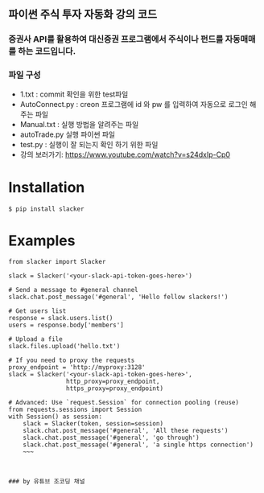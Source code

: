 ## 파이썬 주식 투자 자동화 강의 코드
### 증권사 API를 활용하여 대신증권 프로그램에서 주식이나 펀드를 자동매매를 하는 코드입니다.
### 파일 구성
-  1.txt : commit 확인을 위한 test파일
-  AutoConnect.py : creon 프로그램에 id 와 pw 를 입력하여 자동으로 로그인 해주는 파일
-  Manual.txt : 실행 방법을 알려주는 파일
-  autoTrade.py 실행 파이썬 파일
-  test.py : 실행이 잘 되는지 확인 하기 위한 파일
-  강의 보러가기: https://www.youtube.com/watch?v=s24dxIp-Cp0


# Installation
~~~
$ pip install slacker
~~~
# Examples
~~~
from slacker import Slacker

slack = Slacker('<your-slack-api-token-goes-here>')

# Send a message to #general channel
slack.chat.post_message('#general', 'Hello fellow slackers!')

# Get users list
response = slack.users.list()
users = response.body['members']

# Upload a file
slack.files.upload('hello.txt')

# If you need to proxy the requests
proxy_endpoint = 'http://myproxy:3128'
slack = Slacker('<your-slack-api-token-goes-here>',
                http_proxy=proxy_endpoint,
                https_proxy=proxy_endpoint)

# Advanced: Use `request.Session` for connection pooling (reuse)
from requests.sessions import Session
with Session() as session:
    slack = Slacker(token, session=session)
    slack.chat.post_message('#general', 'All these requests')
    slack.chat.post_message('#general', 'go through')
    slack.chat.post_message('#general', 'a single https connection')
    ~~~



### by 유튜브 조코딩 채널
